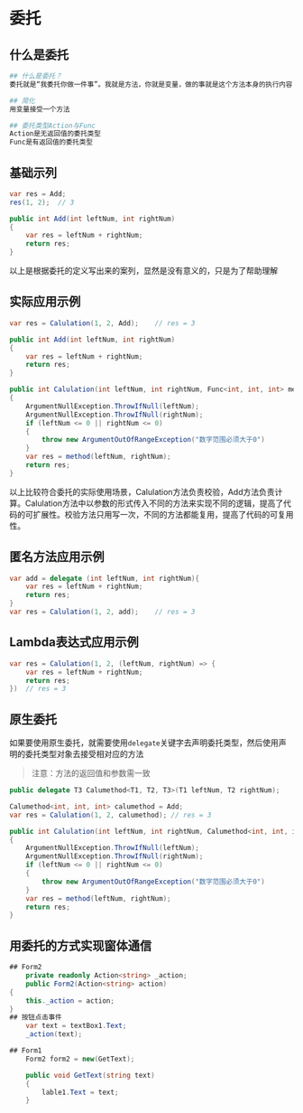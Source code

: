 # 委托

## 什么是委托

```bash
## 什么是委托？
委托就是“我委托你做一件事”。我就是方法，你就是变量，做的事就是这个方法本身的执行内容

## 简化
用变量接受一个方法

## 委托类型Action与Func
Action是无返回值的委托类型
Func是有返回值的委托类型
```

## 基础示列

```c#
var res = Add;
res(1, 2);	// 3

public int Add(int leftNum, int rightNum)
{
    var res = leftNum + rightNum;
    return res;
}
```

以上是根据委托的定义写出来的案列，显然是没有意义的，只是为了帮助理解

## 实际应用示例

```c#
var res = Calulation(1, 2, Add);	// res = 3

public int Add(int leftNum, int rightNum)
{
    var res = leftNum + rightNum;
    return res;
}

public int Calulation(int leftNum, int rightNum, Func<int, int, int> method)
{
    ArgumentNullException.ThrowIfNull(leftNum);
    ArgumentNullException.ThrowIfNull(rightNum);
    if (leftNum <= 0 || rightNum <= 0)
    {
        throw new ArgumentOutOfRangeException("数字范围必须大于0")
    }
    var res = method(leftNum, rightNum);
    return res;
}
```

以上比较符合委托的实际使用场景，Calulation方法负责校验，Add方法负责计算。Calulation方法中以参数的形式传入不同的方法来实现不同的逻辑，提高了代码的可扩展性。校验方法只用写一次，不同的方法都能复用，提高了代码的可复用性。

## 匿名方法应用示例

```c#
var add = delegate (int leftNum, int rightNum){
    var res = leftNum + rightNum;
    return res;
}
var res = Calulation(1, 2, add);	// res = 3
```

## Lambda表达式应用示例

```c#
var res = Calulation(1, 2, (leftNum, rightNum) => {
    var res = leftNum + rightNum;
    return res;
})	// res = 3
```

## 原生委托

如果要使用原生委托，就需要使用`delegate`关键字去声明委托类型，然后使用声明的委托类型对象去接受相对应的方法

> 注意：方法的返回值和参数需一致

```c#
public delegate T3 Calumethod<T1, T2, T3>(T1 leftNum, T2 rightNum);

Calumethod<int, int, int> calumethod = Add;
var res = Calulation(1, 2, calumethod);	// res = 3

public int Calulation(int leftNum, int rightNum, Calumethod<int, int, int> calumethod)
{
    ArgumentNullException.ThrowIfNull(leftNum);
    ArgumentNullException.ThrowIfNull(rightNum);
    if (leftNum <= 0 || rightNum <= 0)
    {
        throw new ArgumentOutOfRangeException("数字范围必须大于0")
    }
    var res = method(leftNum, rightNum);
    return res;
}
```

## 用委托的方式实现窗体通信

```c#
## Form2
    private readonly Action<string> _action;
    public Form2(Action<string> action)
{
    this._action = action;
}
## 按钮点击事件
    var text = textBox1.Text;
    _action(text);

## Form1
    Form2 form2 = new(GetText);

    public void GetText(string text)
    {
        lable1.Text = text;
    }
```

